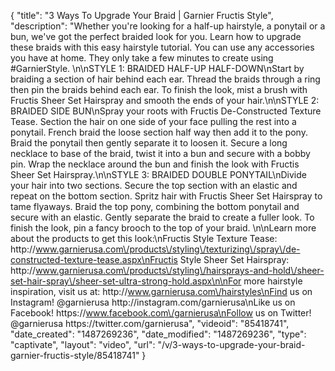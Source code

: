 {
    "title": "3 Ways To Upgrade Your Braid | Garnier Fructis Style",
    "description": "Whether you're looking for a half-up hairstyle, a ponytail or a bun, we've got the perfect braided look for you. Learn how to upgrade these braids with this easy hairstyle tutorial. You can use any accessories you have at home. They only take a few minutes to create using #GarnierStyle. \n\nSTYLE 1: BRAIDED HALF-UP HALF-DOWN\nStart by braiding a section of hair behind each ear. Thread the braids through a ring then pin the braids behind each ear. To finish the look, mist a brush with Fructis Sheer Set Hairspray and smooth the ends of your hair.\n\nSTYLE 2: BRAIDED SIDE BUN\nSpray your roots with Fructis De-Constructed Texture Tease. Section the hair on one side of your face pulling the rest into a ponytail. French braid the loose section half way then add it to the pony. Braid the ponytail then gently separate it to loosen it. Secure a long necklace to base of the braid,  twist it into a bun and secure with a bobby pin. Wrap the necklace around the bun and finish the look with Fructis Sheer Set Hairspray.\n\nSTYLE 3: BRAIDED DOUBLE PONYTAIL\nDivide your hair into two sections. Secure the top section with an elastic and repeat on the bottom section. Spritz hair with Fructis Sheer Set Hairspray to tame flyaways. Braid the top pony, combining the bottom ponytail and secure with an elastic. Gently separate the braid to create a fuller look. To finish the look, pin a fancy brooch to the top of your braid.  \n\nLearn more about the products to get this look:\nFructis Style Texture Tease: http:\/\/www.garnierusa.com\/products\/styling\/texturizing\/spray\/de-constructed-texture-tease.aspx\nFructis Style Sheer Set Hairspray: http:\/\/www.garnierusa.com\/products\/styling\/hairsprays-and-hold\/sheer-set-hair-spray\/sheer-set-ultra-strong-hold.aspx\n\nFor more hairstyle inspiration, visit us at: http:\/\/www.garnierusa.com\/hairstyles\nFind us on Instagram! @garnierusa http:\/\/instagram.com\/garnierusa\nLike us on Facebook! https:\/\/www.facebook.com\/garnierusa\nFollow us on Twitter! @garnierusa https:\/\/twitter.com\/garnierusa",
    "videoid": "85418741",
    "date_created": "1487269236",
    "date_modified": "1487269236",
    "type": "captivate",
    "layout": "video",
    "url": "\/v\/3-ways-to-upgrade-your-braid-garnier-fructis-style\/85418741"
}